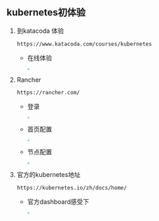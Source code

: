 
## kubernetes初体验

1. 到katacoda 体验

   ```
   https://www.katacoda.com/courses/kubernetes
   ```

   - 在线体验

     <img src="http://image.hillsoft.cn/katacoda1.png" style="zoom:25%;" />

2. Rancher

   ```
   https://rancher.com/
   ```

   - 登录

     <img src="http://image.hillsoft.cn/rancher1.png" style="zoom:25%;" />

   - 首页配置

     <img src="http://image.hillsoft.cn/rancher2.png" style="zoom:25%;" />

   - 节点配置

     <img src="http://image.hillsoft.cn/rancher3.png" style="zoom:25%;" />

     

3. 官方的kubernetes地址

   ```
   https://kubernetes.io/zh/docs/home/
   ```

   - 官方dashboard感受下

     <img src="http://image.hillsoft.cn/kuboard.png" style="zoom:25%;" />

